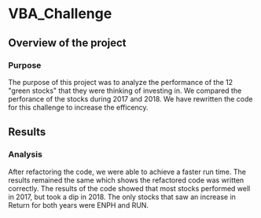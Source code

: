 # VBA_Challenge

## Overview of the project

### Purpose

The purpose of this project was to analyze the performance of the 12 "green stocks" that they were thinking of investing in. We compared the perforance of the stocks during 2017 and 2018. We have rewritten the code for this challenge to increase the efficency.

## Results

### Analysis
After refactoring the code, we were able to achieve a faster run time. The results remained the same which shows the refactored code was written correctly. The results of the code showed that most stocks performed well in 2017, but took a dip in 2018. The only stocks that saw an increase in Return for both years were ENPH and RUN. 

